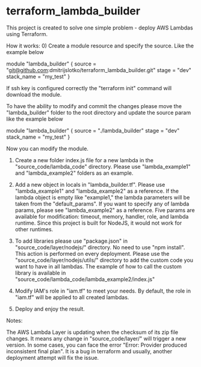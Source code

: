 # terraform_lambda_builder

This project is created to solve one simple problem - deploy AWS Lambdas using Terraform.

How it works: 0) Create a module resource and specify the source. Like the example below

module "lambda_builder" {
source = "git@github.com:dmitrijslotko/terraform_lambda_builder.git"
stage = "dev"
stack_name = "my_test"
}

If ssh key is configured correctly the "terraform init" command will download the module.

To have the ability to modify and commit the changes please move the "lambda_builder" folder to the root directory and update the source param like the example below

module "lambda_builder" {
source = "./lambda_builder"
stage = "dev"
stack_name = "my_test"
}

Now you can modify the module.

1. Create a new folder index.js file for a new lambda in the "source_code/lambda_code" directory. Please use "lambda_example1" and "lambda_example2" folders as an example.

2. Add a new object in locals in "lambda_builder.tf". Please use "lambda_example1" and "lambda_example2" as a reference. If the lambda object is empty like "example1," the lambda parameters will be taken from the "default_params". If you want to specify any of lambda params, please see "lambda_example2" as a reference. Five params are available for modification: timeout, memory, handler, role, and lambda runtime. Since this project is built for NodeJS, it would not work for other runtimes.
3. To add libraries please use "package.json" in "source_code/layer/nodejs/" directory. No need to use "npm install". This action is performed on every deployment. Please use the "source_code/layer/nodejs/utils/" directory to add the custom code you want to have in all lambdas. The example of how to call the custom library is available in "source_code/lambda_code/lambda_example2/index.js"

4. Modify IAM's role in "iam.tf" to meet your needs. By default, the role in "iam.tf" will be applied to all created lambdas.

5. Deploy and enjoy the result.

Notes:

The AWS Lambda Layer is updating when the checksum of its zip file changes. It means any change in "source_code/layer/" will trigger a new version. In some cases, you can face the error "Error: Provider produced inconsistent final plan". It is a bug in terraform and usually, another deployment attempt will fix the issue.
